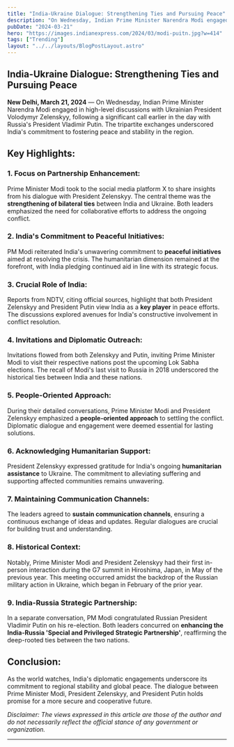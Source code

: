 ```yaml
---
title: "India-Ukraine Dialogue: Strengthening Ties and Pursuing Peace"
description: "On Wednesday, Indian Prime Minister Narendra Modi engaged in high-level discussions with Ukrainian President Volodymyr Zelenskyy, following a significant call earlier in the day with Russia's President Vladimir Putin."
pubDate: "2024-03-21"
hero: "https://images.indianexpress.com/2024/03/modi-puitn.jpg?w=414"
tags: ["Trending"]
layout: "../../layouts/BlogPostLayout.astro"
---
```

## **India-Ukraine Dialogue: Strengthening Ties and Pursuing Peace**


**New Delhi, March 21, 2024** — On Wednesday, Indian Prime Minister Narendra Modi engaged in high-level discussions with Ukrainian President Volodymyr Zelenskyy, following a significant call earlier in the day with Russia's President Vladimir Putin. The tripartite exchanges underscored India's commitment to fostering peace and stability in the region.

## **Key Highlights:**

### **1. Focus on Partnership Enhancement:**
Prime Minister Modi took to the social media platform X to share insights from his dialogue with President Zelenskyy. The central theme was the **strengthening of bilateral ties** between India and Ukraine. Both leaders emphasized the need for collaborative efforts to address the ongoing conflict.

### **2. India's Commitment to Peaceful Initiatives:**
PM Modi reiterated India's unwavering commitment to **peaceful initiatives** aimed at resolving the crisis. The humanitarian dimension remained at the forefront, with India pledging continued aid in line with its strategic focus.

### **3. Crucial Role of India:**
Reports from NDTV, citing official sources, highlight that both President Zelenskyy and President Putin view India as a **key player** in peace efforts. The discussions explored avenues for India's constructive involvement in conflict resolution.

### **4. Invitations and Diplomatic Outreach:**
Invitations flowed from both Zelenskyy and Putin, inviting Prime Minister Modi to visit their respective nations post the upcoming Lok Sabha elections. The recall of Modi's last visit to Russia in 2018 underscored the historical ties between India and these nations.

### **5. People-Oriented Approach:**
During their detailed conversations, Prime Minister Modi and President Zelenskyy emphasized a **people-oriented approach** to settling the conflict. Diplomatic dialogue and engagement were deemed essential for lasting solutions.

### **6. Acknowledging Humanitarian Support:**
President Zelenskyy expressed gratitude for India's ongoing **humanitarian assistance** to Ukraine. The commitment to alleviating suffering and supporting affected communities remains unwavering.

### **7. Maintaining Communication Channels:**
The leaders agreed to **sustain communication channels**, ensuring a continuous exchange of ideas and updates. Regular dialogues are crucial for building trust and understanding.

### **8. Historical Context:**
Notably, Prime Minister Modi and President Zelenskyy had their first in-person interaction during the G7 summit in Hiroshima, Japan, in May of the previous year. This meeting occurred amidst the backdrop of the Russian military action in Ukraine, which began in February of the prior year.

### **9. India-Russia Strategic Partnership:**
In a separate conversation, PM Modi congratulated Russian President Vladimir Putin on his re-election. Both leaders concurred on **enhancing the India-Russia 'Special and Privileged Strategic Partnership'**, reaffirming the deep-rooted ties between the two nations.

## **Conclusion:**
As the world watches, India's diplomatic engagements underscore its commitment to regional stability and global peace. The dialogue between Prime Minister Modi, President Zelenskyy, and President Putin holds promise for a more secure and cooperative future.

*Disclaimer: The views expressed in this article are those of the author and do not necessarily reflect the official stance of any government or organization.*

---